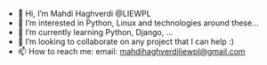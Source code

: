 - 👋 Hi, I’m Mahdi Haghverdi @LIEWPL
- 👀 I’m interested in Python, Linux and technologies around these...
- 🌱 I’m currently learning Python, Django, ...
- 💞️ I’m looking to collaborate on any project that I can help :)
- 📫 How to reach me: email: mahdihaghverdiliewpl@gmail.com 


<!---
LIEWPL/LIEWPL is a ✨ special ✨ repository because its `README.md` (this file) appears on your GitHub profile.
You can click the Preview link to take a look at your changes.
--->
